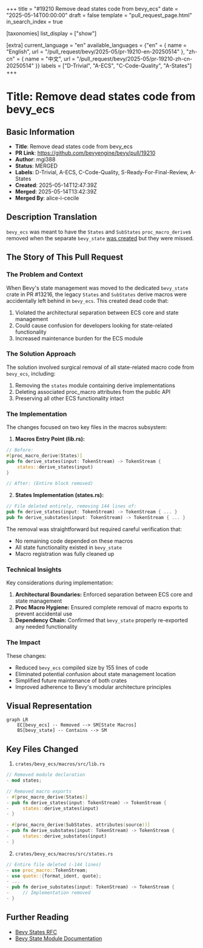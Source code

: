 +++
title = "#19210 Remove dead states code from bevy_ecs"
date = "2025-05-14T00:00:00"
draft = false
template = "pull_request_page.html"
in_search_index = true

[taxonomies]
list_display = ["show"]

[extra]
current_language = "en"
available_languages = {"en" = { name = "English", url = "/pull_request/bevy/2025-05/pr-19210-en-20250514" }, "zh-cn" = { name = "中文", url = "/pull_request/bevy/2025-05/pr-19210-zh-cn-20250514" }}
labels = ["D-Trivial", "A-ECS", "C-Code-Quality", "A-States"]
+++

# Title: Remove dead states code from bevy_ecs

## Basic Information
- **Title**: Remove dead states code from bevy_ecs
- **PR Link**: https://github.com/bevyengine/bevy/pull/19210
- **Author**: mgi388
- **Status**: MERGED
- **Labels**: D-Trivial, A-ECS, C-Code-Quality, S-Ready-For-Final-Review, A-States
- **Created**: 2025-05-14T12:47:39Z
- **Merged**: 2025-05-14T13:42:39Z
- **Merged By**: alice-i-cecile

## Description Translation
`bevy_ecs` was meant to have the `States` and `SubStates` `proc_macro_derive`s removed when the separate `bevy_state` [was created](https://github.com/bevyengine/bevy/issues/13216) but they were missed.

## The Story of This Pull Request

### The Problem and Context
When Bevy's state management was moved to the dedicated `bevy_state` crate in PR #13216, the legacy `States` and `SubStates` derive macros were accidentally left behind in `bevy_ecs`. This created dead code that:
1. Violated the architectural separation between ECS core and state management
2. Could cause confusion for developers looking for state-related functionality
3. Increased maintenance burden for the ECS module

### The Solution Approach
The solution involved surgical removal of all state-related macro code from `bevy_ecs`, including:
1. Removing the `states` module containing derive implementations
2. Deleting associated proc_macro attributes from the public API
3. Preserving all other ECS functionality intact

### The Implementation
The changes focused on two key files in the macros subsystem:

1. **Macros Entry Point (lib.rs):**
```rust
// Before:
#[proc_macro_derive(States)]
pub fn derive_states(input: TokenStream) -> TokenStream {
    states::derive_states(input)
}

// After: (Entire block removed)
```

2. **States Implementation (states.rs):**
```rust
// File deleted entirely, removing 144 lines of:
pub fn derive_states(input: TokenStream) -> TokenStream { ... }
pub fn derive_substates(input: TokenStream) -> TokenStream { ... }
```

The removal was straightforward but required careful verification that:
- No remaining code depended on these macros
- All state functionality existed in `bevy_state`
- Macro registration was fully cleaned up

### Technical Insights
Key considerations during implementation:
1. **Architectural Boundaries:** Enforced separation between ECS core and state management
2. **Proc Macro Hygiene:** Ensured complete removal of macro exports to prevent accidental use
3. **Dependency Chain:** Confirmed that `bevy_state` properly re-exported any needed functionality

### The Impact
These changes:
- Reduced `bevy_ecs` compiled size by 155 lines of code
- Eliminated potential confusion about state management location
- Simplified future maintenance of both crates
- Improved adherence to Bevy's modular architecture principles

## Visual Representation

```mermaid
graph LR
    EC[bevy_ecs] -- Removed --> SM[State Macros]
    BS[bevy_state] -- Contains --> SM
```

## Key Files Changed

1. `crates/bevy_ecs/macros/src/lib.rs`
```rust
// Removed module declaration
- mod states;

// Removed macro exports
- #[proc_macro_derive(States)]
- pub fn derive_states(input: TokenStream) -> TokenStream {
-     states::derive_states(input)
- }

- #[proc_macro_derive(SubStates, attributes(source))]
- pub fn derive_substates(input: TokenStream) -> TokenStream {
-     states::derive_substates(input)
- }
```

2. `crates/bevy_ecs/macros/src/states.rs`
```rust
// Entire file deleted (-144 lines)
- use proc_macro::TokenStream;
- use quote::{format_ident, quote};
- ...
- pub fn derive_substates(input: TokenStream) -> TokenStream {
-     // Implementation removed
- }
```

## Further Reading
- [Bevy States RFC](https://github.com/bevyengine/rfcs/blob/main/rfcs/45-state.md)
- [Bevy State Module Documentation](https://docs.rs/bevy_state/latest/bevy_state/)
